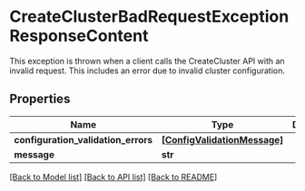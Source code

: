 # CreateClusterBadRequestExceptionResponseContent

This exception is thrown when a client calls the CreateCluster API with an invalid request. This includes an error due to invalid cluster configuration.

## Properties
Name | Type | Description | Notes
------------ | ------------- | ------------- | -------------
**configuration_validation_errors** | [**[ConfigValidationMessage]**](ConfigValidationMessage.md) |  | [optional] 
**message** | **str** |  | [optional] 

[[Back to Model list]](../README.md#documentation-for-models) [[Back to API list]](../README.md#documentation-for-api-endpoints) [[Back to README]](../README.md)


